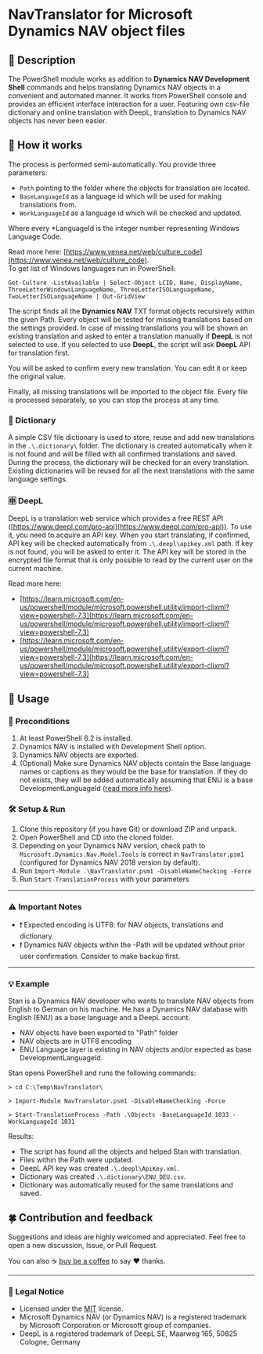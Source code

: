 # NavTranslator for Microsoft Dynamics NAV object files

## 📖 Description
The PowerShell module works as addition to **Dynamics NAV Development Shell** commands and helps translating Dynamics NAV objects in a convenient and automated manner. It works from PowerShell console and provides an efficient interface interaction for a user. Featuring own csv-file dictionary and online translation with DeepL, translation to Dynamics NAV objects has never been easier.

## 🔎 How it works 
The process is performed semi-automatically. You provide three parameters:
  - `Path` pointing to the folder where the objects for translation are located.
  - `BaseLanguageId` as a language id which will be used for making translations from.
  - `WorkLanguageId` as a language id which will be checked and updated.

Where every *LanguageId is the integer number representing Windows Language Code.

Read more here: [https://www.venea.net/web/culture_code](https://www.venea.net/web/culture_code).  
To get list of Windows languages run in PowerShell:

```[PowerShell]
Get-Culture -ListAvailable | Select-Object LCID, Name, DisplayName, ThreeLetterWindowsLanguageName, ThreeLetterISOLanguageName, TwoLetterISOLanguageName | Out-GridView
```

The script finds all the **Dynamics NAV** TXT format objects recursively within the given Path. Every object will be tested for missing translations based on the settings provided. In case of missing translations you will be shown an existing translation and asked to enter a translation manually if **DeepL** is not selected to use. If you selected to use **DeepL**, the script will ask **DeepL** API for translation first.

You will be asked to confirm every new translation. You can edit it or keep the original value.

Finally, all missing translations will be imported to the object file.
Every file is processed separately, so you can stop the process at any time.

### 📗 Dictionary
A simple CSV file dictionary is used to store, reuse and add new translations in the `.\.dictionary\` folder. The dictionary is created automatically when it is not found and will be filled with all confirmed translations and saved. During the process, the dictionary will be checked for an every translation. Existing dictionaries will be reused for all the next translations with the same language settings.

### 🈸 DeepL
DeepL is a translation web service which provides a free REST API ([https://www.deepl.com/pro-api](https://www.deepl.com/pro-api)). To use it, you need to acquire an API key. When you start translating, if confirmed, API key will be checked automatically from `.\.deepl\apikey.xml` path. If key is not found, you will be asked to enter it. The API key will be stored in the encrypted file format that is only possible to read by the current user on the current machine.  

Read more here:
* [https://learn.microsoft.com/en-us/powershell/module/microsoft.powershell.utility/import-clixml?view=powershell-7.3](https://learn.microsoft.com/en-us/powershell/module/microsoft.powershell.utility/import-clixml?view=powershell-7.3)
* [https://learn.microsoft.com/en-us/powershell/module/microsoft.powershell.utility/export-clixml?view=powershell-7.3](https://learn.microsoft.com/en-us/powershell/module/microsoft.powershell.utility/export-clixml?view=powershell-7.3)

## 💬 Usage

### 🔑 Preconditions

1. At least PowerShell 6.2 is installed.
2. Dynamics NAV is installed with Development Shell option.
3. Dynamics NAV objects are exported.
4. (Optional) Make sure Dynamics NAV objects contain the Base language names or captions as they would be the base for translation. If they do not exists, they will be added automatically assuming that ENU is a base DevelopmentLanguageId ([read more info here](https://learn.microsoft.com/en-us/powershell/module/microsoft.dynamics.nav.model.tools/export-navapplicationobjectlanguage?view=dynamicsnav-ps-2018#-developmentlanguageid)).

### 🛠 Setup & Run

1. Clone this repository (if you have Git) or download ZIP and unpack.
2. Open PowerShell and CD into the cloned folder.
3. Depending on your Dynamics NAV version, check path to `Microsoft.Dynamics.Nav.Model.Tools` is correct in `NavTranslator.psm1` (configured for Dynamics NAV 2018 version by default).
4. Run `Import-Module .\NavTranslator.psm1 -DisableNameChecking -Force`
5. Run `Start-TranslationProcess` with your parameters

----
###  ⚠ Important Notes
- ❗ Expected encoding is UTF8: for NAV objects, translations and dictionary.
- ❗ Dynamics NAV objects within the -Path will be updated without prior user confirmation. Consider to make backup first.
----
### 💡 Example

Stan is a Dynamics NAV developer who wants to translate NAV objects from English to German on his machine. He has a Dynamics NAV database with English (ENU) as a base language and a DeepL account.

- NAV objects have been exported to "Path" folder
- NAV objects are in UTF8 encoding
- ENU Language layer is existing in NAV objects and/or expected as base DevelopmentLanguageId.

Stan opens PowerShell and runs the following commands:

```[PowerShell]
> cd C:\Temp\NavTranslator\

> Import-Module NavTranslator.psm1 -DisableNameChecking -Force

> Start-TranslationProcess -Path .\Objects -BaseLanguageId 1033 -WorkLanguageId 1031
```

Results:
- The script has found all the objects and helped Stan with translation.
- Files within the Path were updated.
- DeepL API key was created `.\.deepl\ApiKey.xml`.
- Dictionary was created `.\.dictionary\ENU_DEU.csv`.
- Dictionary was automatically reused for the same translations and saved.

## 🍀 Contribution and feedback

Suggestions and ideas are highly welcomed and appreciated.
Feel free to open a new discussion, Issue, or Pull Request.

You can also ☕ [buy be a coffee](https://www.buymeacoffee.com/vkozlov) to say ❤ thanks. 

***
### 📢 Legal Notice
* Licensed under the [MIT](https://github.com/vlkozl/NavTranslator/blob/main/LICENSE) license.
* Microsoft Dynamics NAV (or Dynamics NAV) is a registered trademark by Microsoft Corporation or Microsoft group of companies.
* DeepL is a registered trademark of DeepL SE, Maarweg 165, 50825 Cologne, Germany
